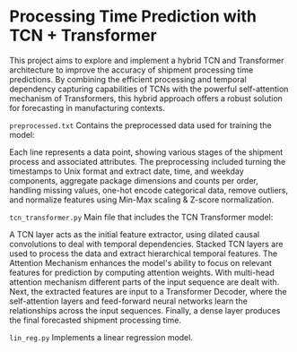 # Processing Time Prediction with TCN + Transformer

This project aims to explore and implement a hybrid TCN and Transformer architecture to improve the accuracy of shipment processing time predictions. By combining the efficient processing and temporal dependency capturing capabilities of TCNs with the powerful self-attention mechanism of Transformers, this hybrid approach offers a robust solution for forecasting in manufacturing contexts.

`preprocessed.txt` Contains the preprocessed data used for training the model:

Each line represents a data point, showing various stages of the shipment process and associated attributes. The preprocessing included turning the timestamps to Unix format and extract date, time, and weekday components, aggregate package dimensions and counts per order, handling missing values, one-hot encode categorical data, remove outliers, and normalize features using Min-Max scaling & Z-score normalization.

`tcn_transformer.py` Main file that includes the TCN Transformer model:

A TCN layer acts as the initial feature extractor, using dilated causal convolutions to deal with temporal dependencies. 
Stacked TCN layers are used to process the data and extract hierarchical temporal features. 
The Attention Mechanism enhances the model's ability to focus on relevant features for prediction by computing attention weights.
With multi-head attention mechanism different parts of the input sequence are dealt with. 
Next, the extracted features are input to a Transformer Decoder, where the self-attention layers and feed-forward neural networks learn the relationships across the input sequences. 
Finally, a dense layer produces the final forecasted shipment processing time.

`lin_reg.py` Implements a linear regression model.
